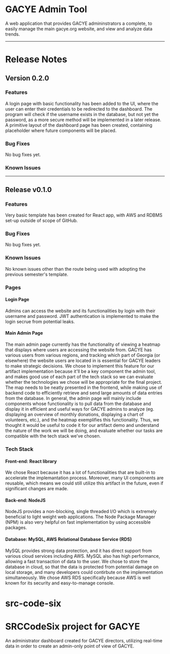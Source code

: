 # GACYE Admin Tool


A web application that provides GACYE admininstrators a complete,  to easily manage the main gacye.org website, and view and analyze data trends.

---

# Release Notes

## Version 0.2.0
### Features
A login page with basic functionality has been added to the UI, where the user can enter their credentials to be redirected to the dashboard. The program will check if the username exists in the database, but not yet the password, as a more secure method will be implemented in a later release. A primitive layout of the dashboard page has been created, containing placeholder where future components will be placed.
### Bug Fixes
No bug fixes yet.
### Known Issues


---

## Release v0.1.0
### Features
Very basic template has been created for React app, with AWS and RDBMS set-up outside of scope of GitHub.
### Bug Fixes
No bug fixes yet.
### Known Issues
No known issues other than the route being used with adopting the previous semester's template.

### Pages

#### Login Page
Admins can access the website and its functionalities by login with their username and password. JWT authentication is implemented to make
the login secrue from potential leaks.

#### Main Admin Page
The main admin page currently has the functionality of viewing a heatmap that displays where users are accessing the website from. GACYE has various users from various regions, and tracking which part of Georgia (or elsewhere) the website users are located in is essential for GACYE leaders to make strategic decisions. We chose to implement this feature for our artifact implementation because it'll be a key component the admin tool, and makes good use of each part of the tech stack so we can evaluate whether the technologies we chose will be appropriate for the final project. The map needs to be neatly presented in the frontend, while making use of backend code to efficiently retrieve and send large amounts of data entries from the database. In general, the admin page will mainly include components whose functionality is to pull data from the database and display it in efficient and useful ways for GACYE admins to analyze (eg. displaying an overview of monthly donations, displaying a chart of volunteers, etc.), and the heatmap exemplifies this functionality. Thus, we thought it would be useful to code it for our artifact demo and understand the nature of the work we will be doing, and evaluate whether our tasks are compatible with the tech stack we've chosen.



### Tech Stack

#### Front-end: React library
We chose React because it has a lot of functionalities that are built-in to accelerate the implemantation process. Moreover, many UI components are reusable, which means we could still utilize this artifact in the future, even if significant changes are made.

#### Back-end: NodeJS
NodeJS provides a non-blocking, single threaded I/O which is extremely beneficial to light weight web applications. The Node Package Manager (NPM) is also very helpful on fast implementation by using accessible packages. 

#### Database: MySQL, AWS Relational Database Service (RDS)
MySQL provides strong data protection, and it has direct support from various cloud services including AWS. MySQL also has high performance, allowing a fast transaction of data to the user. 
We chose to store the database in cloud, so that the data is protected from potential damage on local storage, and many developers could contirbute on the implementation simultaneously. We chose AWS RDS specifically because AWS is well known for its security and easy-to-manage console. 

# src-code-six
# SRCCodeSix project for GACYE
An administrator dashboard created for GACYE directors, utilizing real-time data in order to create an admin-only point of view of GACYE.
 

